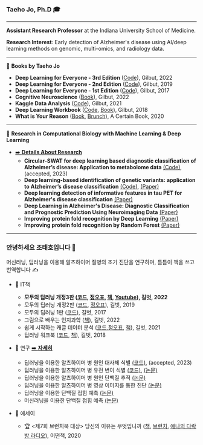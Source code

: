 ### Taeho Jo, Ph.D 🎓 

---

**Assistant Research Professor** at the Indiana University School of Medicine.

**Research Interest**: 
Early detection of Alzheimer's disease using AI/deep learning methods on genomic, multi-omics, and radiology data.

---

📖 **Books by Taeho Jo**
  + **Deep Learning for Everyone - 3rd Edition** ([Code](https://github.com/taehojo/deeplearning)), Gilbut, 2022 
  + **Deep Learning for Everyone - 2nd Edition** ([Code](https://github.com/taehojo/deeplearning-for-everyone-2nd)), Gilbut, 2019 
  + **Deep Learning for Everyone - 1st Edition** ([Code](https://github.com/taehojo/deeplearning-for-everyone-1st)), Gilbut, 2017
  + **Cognitive Neuroscience** ([Book](http://www.yes24.com/Product/Goods/108250950)), Gilbut, 2022
  + **Kaggle Data Analysis** ([Code](https://github.com/taehojo/getting_started_with_kaggle)), Gilbut, 2021
  + **Deep Learning Workbook** ([Code](https://github.com/taehojo/deeplearning-workshop), [Book](http://www.yes24.com/Product/Goods/59789570)), Gilbut, 2018
  + **What is Your Reason** ([Book](http://www.yes24.com/Product/Goods/90981164), [Brunch](https://brunch.co.kr/brunchbook/not-this-world)), A Certain Book, 2020

---

🔬 **Research in Computational Biology with Machine Learning & Deep Learning**
  + [➡️ **Details About Research**](http://www.taehojo.com/)
    + **Circular-SWAT for deep learning based diagnostic classification of Alzheimer’s disease: Application to metabolome data** [(Code)](https://github.com/taehojo/c-SWAT), (accepted, 2023)
    + **Deep learning-based identification of genetic variants: application to Alzheimer’s disease classification** [(Code)](https://github.com/taehojo/SWAT), [(Paper)](https://pubmed.ncbi.nlm.nih.gov/35183061/)
    + **Deep learning detection of informative features in tau PET for Alzheimer's disease classification** [(Paper)](https://pubmed.ncbi.nlm.nih.gov/33371874/)
    + **Deep Learning in Alzheimer's Disease: Diagnostic Classification and Prognostic Prediction Using Neuroimaging Data** [(Paper)](https://pubmed.ncbi.nlm.nih.gov/31481890/)
    + **Improving protein fold recognition by Deep Learning** [(Paper)](https://pubmed.ncbi.nlm.nih.gov/26634993/) 
    + **Improving protein fold recognition by Random Forest** [(Paper)](https://pubmed.ncbi.nlm.nih.gov/25350499/)
---

###  <b> 안녕하세요 조태호입니다 </b> 👋 
머신러닝, 딥러닝을 이용해 알츠하이머 질병의 조기 진단을 연구하며, 틈틈이 책을 쓰고 번역합니다 ✍️ <br/> 

* 📖 IT책
  + <b> 모두의 딥러닝 개정3판  ([코드](https://github.com/taehojo/deeplearning), [정오표](https://taehojo.github.io/book/deeplearning-20221120.pdf), [책](http://www.yes24.com/Product/Goods/108553440), [Youtube](https://www.youtube.com/@taehojo)), 길벗, 2022 </b>
  + 모두의 딥러닝 개정2판 ([코드](https://github.com/taehojo/deeplearning-for-everyone-2nd), [정오표](https://taehojo.github.io/book/errata-20220511.pdf)), 길벗, 2019 
  + 모두의 딥러닝 1판 ([코드](https://github.com/taehojo/deeplearning-for-everyone-1st)), 길벗, 2017
  + 그림으로 배우는 인지과학 ([책](http://www.yes24.com/Product/Goods/108250950)), 길벗, 2022 
  + 쉽게 시작하는 캐글 데이터 분석  ([코드](https://github.com/taehojo/getting_started_with_kaggle),[정오표](https://taehojo.github.io/book/kaggle-092322.pdf), [책](http://www.yes24.com/Product/Goods/103526120)), 길벗, 2021 
  + 딥러닝 워크북 ([코드](https://github.com/taehojo/deeplearning-workshop), [책](http://www.yes24.com/Product/Goods/59789570)), 길벗, 2018

* 🔬 연구 [➡️ **자세히**](http://www.taehojo.com/)
  + 딥러닝을 이용한 알츠하이머 병 원인 대사체 식별 [(코드)](https://github.com/taehojo/c-SWAT), (accepted, 2023)
  + 딥러닝을 이용한 알츠하이머 병 유전 변이 식별 [(코드)](https://github.com/taehojo/SWAT), [(논문)](https://pubmed.ncbi.nlm.nih.gov/35183061/)
  + 딥러닝을 이용한 알츠하이머 병 원인 단백질 추적 [(논문)](https://bmcbioinformatics.biomedcentral.com/articles/10.1186/s12859-020-03848-0)
  + 딥러닝을 이용한 알츠하이머 병 영상 이미지를 통한 진단 [(논문)](https://www.frontiersin.org/articles/10.3389/fnagi.2019.00220/full)
  + 딥러닝을 이용한 단백질 접힘 예측 [(논문)](https://www.nature.com/articles/srep17573) 
  + 머신러닝을 이용한 단백질 접힘 예측 [(논문)](https://bmcbioinformatics.biomedcentral.com/articles/10.1186/1471-2105-15-S11-S14)

* 📓 에세이
  + 🏆 <제7회 브런치북 대상> 당신의 이유는 무엇입니까 ([책](http://www.yes24.com/Product/Goods/90981164), [브런치](https://brunch.co.kr/brunchbook/not-this-world), [애나의 다락방 라디오](https://www.youtube.com/watch?v=szHI91_ZbBU)), 어떤책, 2020


